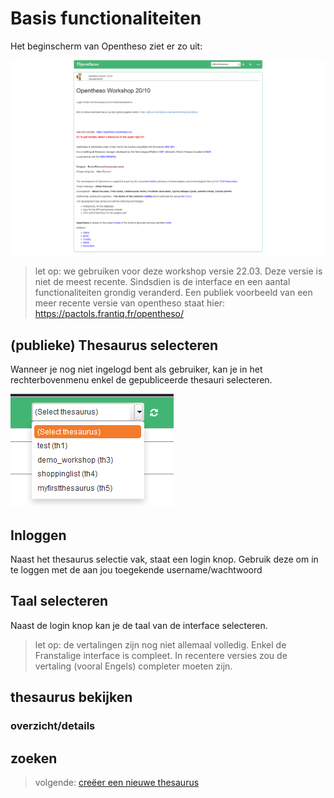 # Basis functionaliteiten

Het beginscherm van Opentheso ziet er zo uit:

![](assets/basics-919894df.png)

> let op: we gebruiken voor deze workshop versie 22.03. Deze versie is niet de meest recente. Sindsdien is de interface en een aantal functionaliteiten grondig veranderd. Een publiek voorbeeld van een meer recente versie van opentheso staat hier: https://pactols.frantiq.fr/opentheso/

## (publieke) Thesaurus selecteren

Wanneer je nog niet ingelogd bent als gebruiker, kan je in het rechterbovenmenu enkel de gepubliceerde thesauri selecteren.

![](assets/basics-1dfc3ec7.png)

## Inloggen

Naast het thesaurus selectie vak, staat een login knop. Gebruik deze om in te loggen met de aan jou toegekende username/wachtwoord

## Taal selecteren

Naast de login knop kan je de taal van de interface selecteren.
> let op: de vertalingen zijn nog niet allemaal volledig. Enkel de Franstalige interface is compleet. In recentere versies zou de vertaling (vooral Engels) completer moeten zijn.  

## thesaurus bekijken

### overzicht/details

## zoeken


> volgende: [creëer een nieuwe thesaurus](https://github.com/MoMu-Antwerp/WorkshopOpentheso/blob/main/nieuwethesaurus.md)
